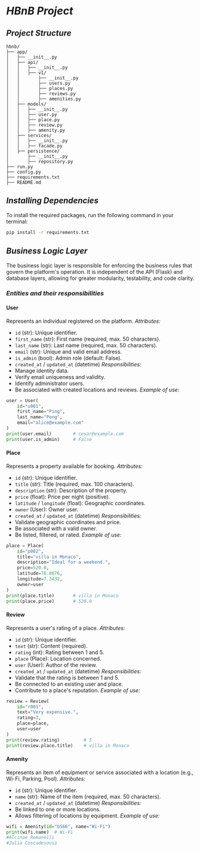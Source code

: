 # ___HBnB Project___
## ___Project Structure___
```
hbnb/
├── app/
│   ├── __init__.py
│   ├── api/
│   │   ├── __init__.py
│   │   ├── v1/
│   │       ├── __init__.py
│   │       ├── users.py
│   │       ├── places.py
│   │       ├── reviews.py
│   │       ├── amenities.py
│   ├── models/
│   │   ├── __init__.py
│   │   ├── user.py
│   │   ├── place.py
│   │   ├── review.py
│   │   ├── amenity.py
│   ├── services/
│   │   ├── __init__.py
│   │   ├── facade.py
│   ├── persistence/
│       ├── __init__.py
│       ├── repository.py
├── run.py
├── config.py
├── requirements.txt
├── README.md
```
## ___Installing Dependencies___
To install the required packages, run the following command in your terminal:
```bash
pip install -r requirements.txt
```
## ___Business Logic Layer___
The business logic layer is responsible for enforcing the business rules that govern the platform's operation. It is independent of the API (Flask) and database layers, allowing for greater modularity, testability, and code clarity.
### ___Entities and their responsibilities___
#### __User__
Represents an individual registered on the platform.
_Attributes:_
- `id` (str): Unique identifier.
- `first_name` (str): First name (required, max. 50 characters).
- `last_name` (str): Last name (required, max. 50 characters).
- `email` (str): Unique and valid email address.
- `is_admin` (bool): Admin role (default: False).
- `created_at` / `updated_at` (datetime)
_Responsibilities:_
- Manage identity data.
- Verify email uniqueness and validity.
- Identify administrator users.
- Be associated with created locations and
reviews.
_Example of use:_
```python
user = User(
    id="u001",
    first_name="Ping",
    last_name="Pong",
    email="alice@example.com"
)
print(user.email)        # cesar@example.com
print(user.is_admin)     # False
```
#### __Place__
Represents a property available for booking.
_Attributes:_
- `id` (str): Unique identifier.
- `title` (str): Title (required, max. 100 characters).
- `description` (str): Description of the property.
- `price` (float): Price per night (positive).
- `latitude` / `longitude` (float): Geographic coordinates.
- `owner` (User): Owner user.
- `created_at` / `updated_at` (datetime)
_Responsibilities:_
- Validate geographic coordinates and price.
- Be associated with a valid owner.
- Be listed, filtered, or rated.
_Example of use:_
```python
place = Place(
    id="p002",
    title="villa in Monaco",
    description="Ideal for a weekend.",
    price=520.0,
    latitude=78.8676,
    longitude=7.3432,
    owner=user
)
print(place.title)       # villa in Monaco
print(place.price)       # 520.0
```
#### __Review__
Represents a user's rating of a place.
_Attributes:_
- `id` (str): Unique identifier.
- `text` (str): Content (required).
- `rating` (int): Rating between 1 and 5.
- `place` (Place): Location concerned.
- `user` (User): Author of the review.
- `created_at` / `updated_at` (datetime)
_Responsibilities:_
- Validate that the rating is between 1 and 5.
- Be connected to an existing user and place.
- Contribute to a place's reputation.
_Example of use:_
```python
review = Review(
    id="r001",
    text="Very expensive.",
    rating=3,
    place=place,
    user=user
)
print(review.rating)         # 5
print(review.place.title)    # villa in Monaco
```
#### __Amenity__
Represents an item of equipment or service associated with a location (e.g., Wi-Fi, Parking, Pool).
_Attributes:_
- `id` (str): Unique identifier.
- `name` (str): Name of the item (required, max. 50 characters).
- `created_at` / `updated_at` (datetime)
_Responsibilities:_
- Be linked to one or more locations.
- Allows filtering of locations by equipment.
_Example of use:_
```python
wifi = Amenity(id="b566", name="Wi-Fi")
print(wifi.name)  # Wi-Fi
#Alcinoe Romanelli
#Julia Coscadesousa
